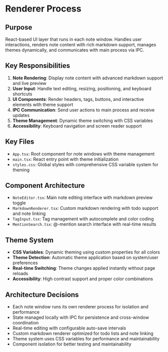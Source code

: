 # Renderer Process

## Purpose

React-based UI layer that runs in each note window. Handles user interactions, renders note content with rich markdown support, manages themes dynamically, and communicates with main process via IPC.

## Key Responsibilities

1. **Note Rendering**: Display note content with advanced markdown support and live preview
2. **User Input**: Handle text editing, resizing, positioning, and keyboard shortcuts
3. **UI Components**: Render headers, tags, buttons, and interactive elements with theme support
4. **IPC Communication**: Send user actions to main process and receive updates
5. **Theme Management**: Dynamic theme switching with CSS variables
6. **Accessibility**: Keyboard navigation and screen reader support

## Key Files

- `App.tsx`: Root component for note windows with theme management
- `main.tsx`: React entry point with theme initialization
- `styles.css`: Global styles with comprehensive CSS variable system for theming

## Component Architecture

- `NoteEditor.tsx`: Main note editing interface with markdown preview toggle
- `MarkdownRenderer.tsx`: Custom markdown rendering with todo support and note linking
- `TagInput.tsx`: Tag management with autocomplete and color coding
- `MentionSearch.tsx`: @-mention search interface with real-time results

## Theme System

- **CSS Variables**: Dynamic theming using custom properties for all colors
- **Theme Detection**: Automatic theme application based on system/user preferences
- **Real-time Switching**: Theme changes applied instantly without page reloads
- **Accessibility**: High contrast support and proper color combinations

## Architecture Decisions

- Each note window runs its own renderer process for isolation and performance
- State managed locally with IPC for persistence and cross-window coordination
- Real-time editing with configurable auto-save intervals
- Custom markdown renderer optimized for todo lists and note linking
- Theme system uses CSS variables for performance and maintainability
- Component isolation for better testing and maintainability
